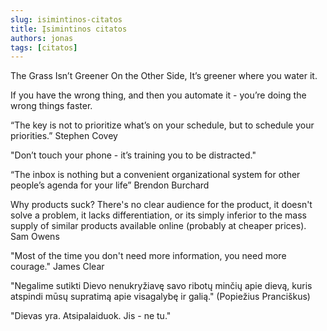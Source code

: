 ```yaml
---
slug: isimintinos-citatos
title: Įsimintinos citatos
authors: jonas
tags: [citatos]
---
```



The Grass Isn’t Greener On the Other Side, It’s greener where you water it. 

If you have the wrong thing, and then you automate it - you’re doing the wrong things faster.

“The key is not to prioritize what’s on your schedule, but to schedule your priorities.”
Stephen Covey

"Don’t touch your phone - it’s training you to be distracted."

“The inbox is nothing but a convenient organizational system for other people’s agenda for your life”
Brendon Burchard

Why products suck? There's no clear audience for the product, it doesn't solve a problem, it lacks differentiation, or its simply inferior to the mass supply of similar products available online (probably at cheaper prices). 
Sam Owens


"Most of the time you don't need more information, you need more courage." James Clear



"Negalime sutikti Dievo nenukryžiavę savo ribotų minčių apie dievą, kuris atspindi mūsų supratimą apie visagalybę ir galią." (Popiežius Pranciškus)

"Dievas yra. Atsipalaiduok. Jis - ne tu."
